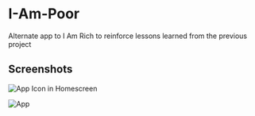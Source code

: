 # I-Am-Poor

Alternate app to I Am Rich to reinforce lessons learned from the previous project

## Screenshots

![App Icon in Homescreen](https://i.imgur.com/tp6JEz9.png)

![App](https://i.imgur.com/fHcDy9G.png)
